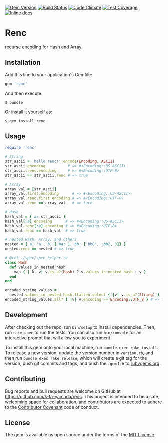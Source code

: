 [![Gem Version][gem_version-svg]][gem_version]
[![Build Status][travis-svg]][travis]
[![Code Climate][codeclimate-svg]][codeclimate]
[![Test Coverage][codeclimate_cov-svg]][codeclimate_cov]
[![Inline docs][inch-ci-svg]][inch-ci]

# Renc

recurse encoding for Hash and Array.

## Installation

Add this line to your application's Gemfile:

```ruby
gem 'renc'
```

And then execute:

    $ bundle

Or install it yourself as:

    $ gem install renc

## Usage

```ruby
require 'renc'

# String
str_ascii = 'hello renc!'.encode(Encoding::ASCII)
str_ascii.encoding          # => #<Encoding::US-ASCII>
str_ascii.renc.encoding     # => #<Encoding::UTF-8>
str_ascii == str_ascii.renc # => true

# Array
array_val = [str_ascii]
array_val.first.encoding      # => #<Encoding::US-ASCII>
array_val.renc.first.encoding # => #<Encoding::UTF-8>
array_val.renc == array_val   # => ture

# Hash
hash_val = { a: str_ascii }
hash_val[:a].encoding      # => #<Encoding::US-ASCII>
hash_val.renc[:a].encoding # => #<Encoding::UTF-8>
hash_val.renc == hash_val  # => true

# nested Hash, Array, and others
nested = { a: 'a', b: { ba: 1, bb: ['bb0', :bb2, 3]} }
nested.renc == nested # => true

# @ref ./spec/spec_helper.rb
class Hash
  def values_in_nested_hash
    map { |_k, v| v.is_a?(Hash) ? v.values_in_nested_hash : v }
  end
end

encoded_string_values =
  nested.values_in_nested_hash.flatten.select { |v| v.is_a?(String) }
encoded_string_values.all? { |v| v.encoding == Encoding::UTF_8 } # => true
```

## Development

After checking out the repo, run `bin/setup` to install dependencies.
Then, run `rake spec` to run the tests.
You can also run `bin/console` for an interactive prompt
that will allow you to experiment.

To install this gem onto your local machine, run `bundle exec rake install`.
To release a new version, update the version number in `version.rb`,
and then run `bundle exec rake release`,
which will create a git tag for the version,
push git commits and tags,
and push the `.gem` file to [rubygems.org](https://rubygems.org).

## Contributing

Bug reports and pull requests are welcome on
GitHub at https://github.com/k-ta-yamada/renc.
This project is intended to be a safe,
welcoming space for collaboration,
and contributors are expected to adhere to the
[Contributor Covenant](http://contributor-covenant.org) code of conduct.


## License

The gem is available as open source
under the terms of the [MIT License](http://opensource.org/licenses/MIT).



[gem_version]: http://badge.fury.io/rb/renc
[gem_version-svg]: https://badge.fury.io/rb/renc.svg

[travis]: https://travis-ci.org/k-ta-yamada/renc
[travis-svg]: https://travis-ci.org/k-ta-yamada/renc.svg

[codeclimate]: https://codeclimate.com/github/k-ta-yamada/renc
[codeclimate-svg]: https://codeclimate.com/github/k-ta-yamada/renc/badges/gpa.svg

[codeclimate_cov]: https://codeclimate.com/github/k-ta-yamada/renc/coverage
[codeclimate_cov-svg]: https://codeclimate.com/github/k-ta-yamada/renc/badges/coverage.svg

[inch-ci]: http://inch-ci.org/github/k-ta-yamada/renc
[inch-ci-svg]: http://inch-ci.org/github/k-ta-yamada/renc.svg?branch=master
